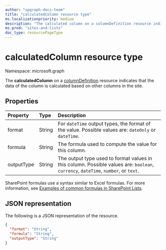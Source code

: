 ```yaml
---
author: "spgraph-docs-team"
title: "calculatedColumn resource type"
ms.localizationpriority: medium
description: "The calculated column on a columnDefinition resource indicates that the column's data is calculated based on other columns in the site."
ms.prod: "sites-and-lists"
doc_type: resourcePageType
---
```

# calculatedColumn resource type

Namespace: microsoft.graph

The **calculatedColumn** on a [columnDefinition](columndefinition.md) resource indicates that the data of the column is calculated based on other columns in the site.

## Properties

| Property       | Type   | Description                                                                                                                        |
|:---------------|:-------|:-----------------------------------------------------------------------------------------------------------------------------------|
| format         | String | For `dateTime` output types, the format of the value. Possible values are: `dateOnly` or `dateTime`.                               |
| formula        | String | The formula used to compute the value for this column.                                                                             |
| outputType     | String | The output type used to format values in this column. Possible values are: `boolean`, `currency`, `dateTime`, `number`, or `text`. |

SharePoint formulas use a syntax similar to Excel formulas. For more information, see [Examples of common formulas in SharePoint Lists][SPFormulas].

[SPFormulas]: https://support.office.com/en-us/article/Examples-of-common-formulas-in-SharePoint-Lists-d81f5f21-2b4e-45ce-b170-bf7ebf6988b3

## JSON representation

The following is a JSON representation of the resource.
<!-- { "blockType": "resource", "@odata.type": "microsoft.graph.calculatedColumn" } -->

```json
{
  "format": "String",
  "formula": "String",
  "outputType": "String"
}
```

<!-- {
  "type": "#page.annotation",
  "description": "",
  "keywords": "",
  "section": "documentation",
  "suppressions": [
    "Warning: /api-reference/v1.0/resources/calculatedcolumn.md:
      Found potential enums in resource example that weren't defined in a table:(dateOnly,dateTime) are in resource, but () are in table",
    "Warning: /api-reference/v1.0/resources/calculatedcolumn.md:
      Found potential enums in resource example that weren't defined in a table:(boolean,currency,dateTime,number,text) are in resource, but () are in table"
  ],
  "tocPath": "Resources/CalculatedColumn"
} -->

